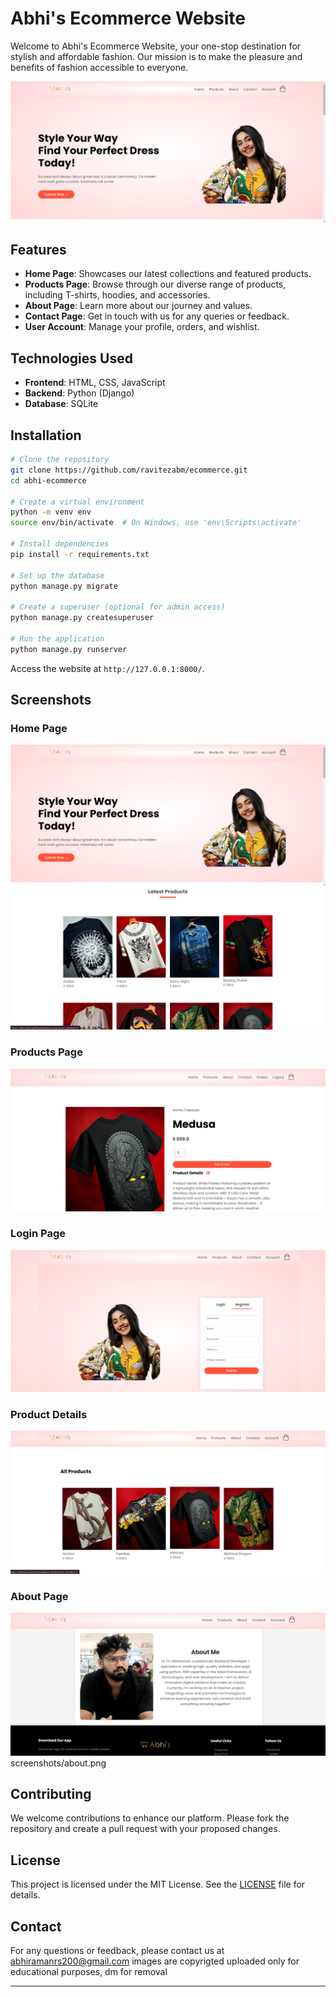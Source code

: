 # Abhi's Ecommerce Website

Welcome to Abhi's Ecommerce Website, your one-stop destination for stylish and affordable fashion. Our mission is to make the pleasure and benefits of fashion accessible to everyone.

![Website Screenshot](screenshots/home1.png)

## Features

- **Home Page**: Showcases our latest collections and featured products.
- **Products Page**: Browse through our diverse range of products, including T-shirts, hoodies, and accessories.
- **About Page**: Learn more about our journey and values.
- **Contact Page**: Get in touch with us for any queries or feedback.
- **User Account**: Manage your profile, orders, and wishlist.

## Technologies Used

- **Frontend**: HTML, CSS, JavaScript
- **Backend**: Python (Django)
- **Database**: SQLite

## Installation

```bash
# Clone the repository
git clone https://github.com/ravitezabm/ecommerce.git
cd abhi-ecommerce

# Create a virtual environment
python -m venv env
source env/bin/activate  # On Windows, use 'env\Scripts\activate'

# Install dependencies
pip install -r requirements.txt

# Set up the database
python manage.py migrate

# Create a superuser (optional for admin access)
python manage.py createsuperuser

# Run the application
python manage.py runserver
```

Access the website at `http://127.0.0.1:8000/`.

## Screenshots

### Home Page

![Home Page](screenshots/home1.png)
![Home Page](screenshots/home2.png)

### Products Page

![Products Page](screenshots/addtocart.png)

### Login Page

![Login Page](screenshots/login.png)

### Product Details

![Product Details](screenshots/product1.png)

### About Page
![Product Details](screenshots/about.png)
screenshots/about.png

## Contributing

We welcome contributions to enhance our platform. Please fork the repository and create a pull request with your proposed changes.

## License

This project is licensed under the MIT License. See the [LICENSE](LICENSE) file for details.

## Contact

For any questions or feedback, please contact us at abhiramanrs200@gmail.com
images are copyrigted uploaded only for educational purposes, dm for removal

---


